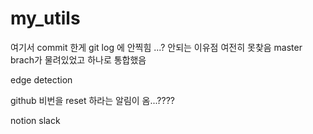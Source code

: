 # my_utils

여기서 commit 한게 git log 에 안찍힘
...? 안되는 이유점
여전히 못찾음
master brach가 물려있었고 하나로 통합했음

edge detection

github 비번을 reset 하라는 알림이 옴...????

notion slack
